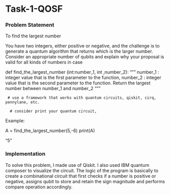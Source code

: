 # Task-1-QOSF

### Problem Statement

To find the largest number

You have two integers, either positive or negative, and the challenge is to generate a quantum algorithm that returns which is the larger number. Consider an appropriate number of qubits and explain why your proposal is valid for all kinds of numbers in case 


def find_the_largest_number (int:number_1, int ,number_2):
     “””
 number_1 : integer value that is the first parameter to the function,
number_2 : integer value that is the second parameter to the function.
Return the largest number between number_1 and number_2
     “””

     # use a framework that works with quantum circuits, qiskit, cirq, pennylane, etc. 

      # consider print your quantum circuit,


Example:

A = find_the_largest_number(5,-6)
print(A)

“5”

### Implementation

To solve this problem, I made use of Qiskit. I also used IBM quantum composer to visualize the circuit. The logic of the program is basically to create a combinational  circuit that first checks if a number is positive or negative, assigns qubit to store and retain the sign magnitude and performs compare operation accordingly. 



